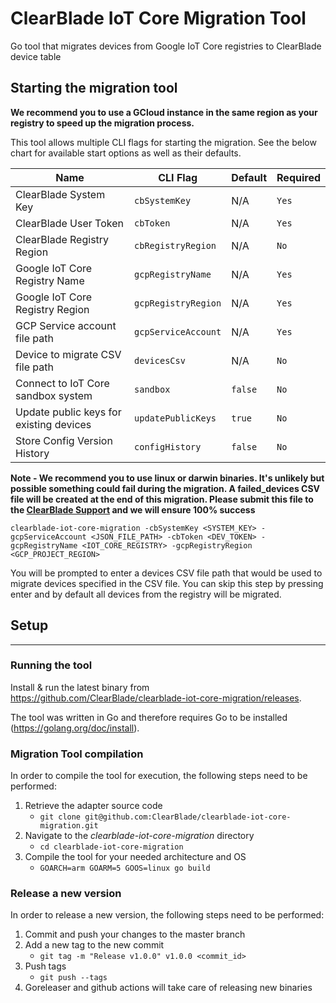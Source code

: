# ClearBlade IoT Core Migration Tool
Go tool that migrates devices from Google IoT Core registries to ClearBlade device table

## Starting the migration tool

**We recommend you to use a GCloud instance in the same region as your registry to speed up the migration process.**

This tool allows multiple CLI flags for starting the migration. See the below chart for available start options as well as their defaults.

| Name                                         | CLI Flag                  | Default       | Required                                                              |
| -------------------------------------------- | ------------------------- | -------------------------- | -------------------------------------------------------------------- |
| ClearBlade System Key                                   | `cbSystemKey`               | N/A            | `Yes`                                                                  |
| ClearBlade User Token                            | `cbToken`             | N/A                        | `Yes`                                              |
| ClearBlade Registry Region                            | `cbRegistryRegion`             | N/A                        | `No`                                              |
| Google IoT Core Registry Name                  | `gcpRegistryName`            | N/A                        | `Yes`                                                     |
| Google IoT Core Registry Region                | `gcpRegistryRegion`              | N/A                        | `Yes` |
| GCP Service account file path               | `gcpServiceAccount`              | N/A                        | `Yes` |
| Device to migrate CSV file path  | `devicesCsv`                | N/A                        | `No`                                                                  |
| Connect to IoT Core sandbox system                        | `sandbox`                      | `false`       | `No`                                                                  |
| Update public keys for existing devices                 | `updatePublicKeys`                       | `true` | `No`                                                                  |
| Store Config Version History                 | `configHistory`                       | `false` | `No`                                                                  |

**Note - We recommend you to use linux or darwin binaries. It's unlikely but possible something could fail during the migration. A failed_devices CSV file will be created at the end of this migration.  Please submit this file to the [ClearBlade Support](https://clearblade.atlassian.net/servicedesk/customer/portal/1/group/1/create/20) and we will ensure 100% success** 

`clearblade-iot-core-migration -cbSystemKey <SYSTEM_KEY> -gcpServiceAccount <JSON_FILE_PATH> -cbToken <DEV_TOKEN> -gcpRegistryName <IOT_CORE_REGISTRY> -gcpRegistryRegion <GCP_PROJECT_REGION>`

You will be prompted to enter a devices CSV file path that would be used to migrate devices specified in the CSV file. You can skip this step by pressing enter and by default all devices from the registry will be migrated.  

## Setup

---

### Running the tool

Install & run the latest binary from https://github.com/ClearBlade/clearblade-iot-core-migration/releases.

The tool was written in Go and therefore requires Go to be installed (https://golang.org/doc/install).

### Migration Tool compilation

In order to compile the tool for execution, the following steps need to be performed:

1.  Retrieve the adapter source code
    - `git clone git@github.com:ClearBlade/clearblade-iot-core-migration.git`
2.  Navigate to the _clearblade-iot-core-migration_ directory
    - `cd clearblade-iot-core-migration`
3.  Compile the tool for your needed architecture and OS
    - `GOARCH=arm GOARM=5 GOOS=linux go build`


### Release a new version

In order to release a new version, the following steps need to be performed:

1.  Commit and push your changes to the master branch
2.  Add a new tag to the new commit
    - `git tag -m "Release v1.0.0" v1.0.0 <commit_id>`
3.  Push tags
    - `git push --tags`
4. Goreleaser and github actions will take care of releasing new binaries

